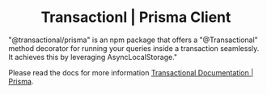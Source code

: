 <div align="center">
  <h1>Transactionl | Prisma Client</h1>
</div>

"@transactional/prisma" is an npm package that offers a "@Transactional" method decorator for running your queries inside a transaction seamlessly. It achieves this by leveraging AsyncLocalStorage."

Please read the docs for more information [Transactional Documentation | Prisma](https://transactional.gitbook.io/documentation/clients/prisma).
